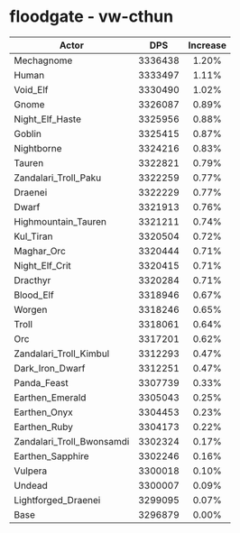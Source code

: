 # floodgate - vw-cthun
| Actor | DPS | Increase |
|---|:---:|:---:|
|Mechagnome|3336438|1.20%|
|Human|3333497|1.11%|
|Void_Elf|3330490|1.02%|
|Gnome|3326087|0.89%|
|Night_Elf_Haste|3325956|0.88%|
|Goblin|3325415|0.87%|
|Nightborne|3324216|0.83%|
|Tauren|3322821|0.79%|
|Zandalari_Troll_Paku|3322259|0.77%|
|Draenei|3322229|0.77%|
|Dwarf|3321913|0.76%|
|Highmountain_Tauren|3321211|0.74%|
|Kul_Tiran|3320504|0.72%|
|Maghar_Orc|3320444|0.71%|
|Night_Elf_Crit|3320415|0.71%|
|Dracthyr|3320284|0.71%|
|Blood_Elf|3318946|0.67%|
|Worgen|3318246|0.65%|
|Troll|3318061|0.64%|
|Orc|3317201|0.62%|
|Zandalari_Troll_Kimbul|3312293|0.47%|
|Dark_Iron_Dwarf|3312251|0.47%|
|Panda_Feast|3307739|0.33%|
|Earthen_Emerald|3305043|0.25%|
|Earthen_Onyx|3304453|0.23%|
|Earthen_Ruby|3304173|0.22%|
|Zandalari_Troll_Bwonsamdi|3302324|0.17%|
|Earthen_Sapphire|3302246|0.16%|
|Vulpera|3300018|0.10%|
|Undead|3300007|0.09%|
|Lightforged_Draenei|3299095|0.07%|
|Base|3296879|0.00%|
